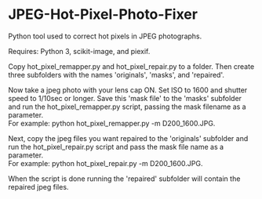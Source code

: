 # JPEG-Hot-Pixel-Photo-Fixer
Python tool used to correct hot pixels in JPEG photographs.

Requires: Python 3, scikit-image, and piexif.
 
Copy hot_pixel_remapper.py and hot_pixel_repair.py to a folder.  Then create three subfolders with the names 'originals', 'masks', and 'repaired'.
 
Now take a jpeg photo with your lens cap ON.  Set ISO to 1600 and shutter speed to 1/10sec or longer.  Save this 'mask file' to the 'masks' subfolder and run the hot_pixel_remapper.py script, passing the mask filename as a parameter.  
For example: python hot_pixel_remapper.py -m D200_1600.JPG.
 
Next, copy the jpeg files you want repaired to the 'originals' subfolder and run the hot_pixel_repair.py script and pass the mask file name as a parameter.  
For example: python hot_pixel_repair.py -m D200_1600.JPG.  

When the script is done running the 'repaired' subfolder will contain the repaired jpeg files.
